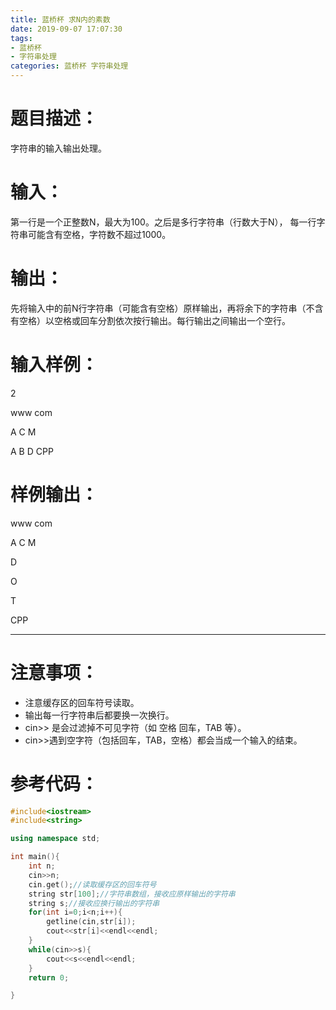 ```yaml
---
title: 蓝桥杯 求N内的素数
date: 2019-09-07 17:07:30
tags:
- 蓝桥杯
- 字符串处理
categories: 蓝桥杯 字符串处理
---
```

# 题目描述：
字符串的输入输出处理。
# 输入：
第一行是一个正整数N，最大为100。之后是多行字符串（行数大于N）， 每一行字符串可能含有空格，字符数不超过1000。
# 输出：
先将输入中的前N行字符串（可能含有空格）原样输出，再将余下的字符串（不含有空格）以空格或回车分割依次按行输出。每行输出之间输出一个空行。
# 输入样例：

2

www com

A C M

A B D CPP

# 样例输出：
www com


A C M


D


O


T


CPP
<hr/>

# 注意事项：
- 注意缓存区的回车符号读取。
- 输出每一行字符串后都要换一次换行。
- cin>> 是会过滤掉不可见字符（如 空格 回车，TAB 等）。
- cin>>遇到空字符（包括回车，TAB，空格）都会当成一个输入的结束。
# 参考代码：
```c++
#include<iostream>
#include<string>

using namespace std;

int main(){
	int n;
	cin>>n; 
	cin.get();//读取缓存区的回车符号
	string str[100];//字符串数组，接收应原样输出的字符串
	string s;//接收应换行输出的字符串
	for(int i=0;i<n;i++){
		getline(cin,str[i]);
		cout<<str[i]<<endl<<endl;
	}
	while(cin>>s){
		cout<<s<<endl<<endl;
	}
	return 0;

}
```